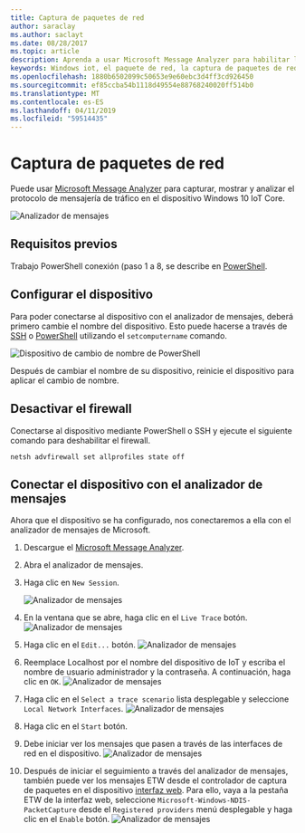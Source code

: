 ```yaml
---
title: Captura de paquetes de red
author: saraclay
ms.author: saclayt
ms.date: 08/28/2017
ms.topic: article
description: Aprenda a usar Microsoft Message Analyzer para habilitar la captura de paquetes de red
keywords: Windows iot, el paquete de red, la captura de paquetes de red, Microsoft Message Analyzer, PowerShell
ms.openlocfilehash: 1880b6502099c50653e9e60ebc3d4ff3cd926450
ms.sourcegitcommit: ef85ccba54b1118d49554e88768240020ff514b0
ms.translationtype: MT
ms.contentlocale: es-ES
ms.lasthandoff: 04/11/2019
ms.locfileid: "59514435"
---
```

# <a name="network-packet-capture"></a>Captura de paquetes de red

Puede usar [Microsoft Message Analyzer](http://www.microsoft.com/en-us/download/details.aspx?id=44226) para capturar, mostrar y analizar el protocolo de mensajería de tráfico en el dispositivo Windows 10 IoT Core.

![Analizador de mensajes](../media/NetworkPacketCapture/message-analyzer.png)

## <a name="prerequisites"></a>Requisitos previos

Trabajo PowerShell conexión (paso 1 a 8, se describe en [PowerShell](../connect-your-device/PowerShell.md).

## <a name="set-up-your-device"></a>Configurar el dispositivo

Para poder conectarse al dispositivo con el analizador de mensajes, deberá primero cambie el nombre del dispositivo.  Esto puede hacerse a través de [SSH](../connect-your-device/SSH.md) o [PowerShell](../connect-your-device/PowerShell.md) utilizando el `setcomputername` comando.

![Dispositivo de cambio de nombre de PowerShell](../media/NetworkPacketCapture/powershell-rename-device.png)

Después de cambiar el nombre de su dispositivo, reinicie el dispositivo para aplicar el cambio de nombre.

## <a name="turn-off-the-firewall"></a>Desactivar el firewall

Conectarse al dispositivo mediante PowerShell o SSH y ejecute el siguiente comando para deshabilitar el firewall.
    
    netsh advfirewall set allprofiles state off
    
## <a name="connect-to-your-device-using-message-analyzer"></a>Conectar el dispositivo con el analizador de mensajes

Ahora que el dispositivo se ha configurado, nos conectaremos a ella con el analizador de mensajes de Microsoft.

1. Descargue el [Microsoft Message Analyzer](http://www.microsoft.com/en-us/download/details.aspx?id=44226).
2. Abra el analizador de mensajes.
3. Haga clic en `New Session`.

    ![Analizador de mensajes](../media/NetworkPacketCapture/message-analyzer-new-session.png)
4. En la ventana que se abre, haga clic en el `Live Trace` botón.
    ![Analizador de mensajes](../media/NetworkPacketCapture/message-analyzer-live-trace.png)
5. Haga clic en el `Edit...` botón.
    ![Analizador de mensajes](../media/NetworkPacketCapture/message-analyzer-edit-button.png)
6. Reemplace Localhost por el nombre del dispositivo de IoT y escriba el nombre de usuario administrador y la contraseña.  A continuación, haga clic en `OK`.
    ![Analizador de mensajes](../media/NetworkPacketCapture/message-analyzer-edit-target-computers.png)
7. Haga clic en el `Select a trace scenario` lista desplegable y seleccione `Local Network Interfaces`.
    ![Analizador de mensajes](../media/NetworkPacketCapture/message-analyzer-trace-scenario.png)
8. Haga clic en el `Start` botón.
9. Debe iniciar ver los mensajes que pasen a través de las interfaces de red en el dispositivo.
    ![Analizador de mensajes](../media/NetworkPacketCapture/message-analyzer.png)
10. Después de iniciar el seguimiento a través del analizador de mensajes, también puede ver los mensajes ETW desde el controlador de captura de paquetes en el dispositivo [interfaz web](DevicePortal.md).  Para ello, vaya a la pestaña ETW de la interfaz web, seleccione `Microsoft-Windows-NDIS-PacketCapture` desde el `Registered providers` menú desplegable y haga clic en el `Enable` botón.
    ![Analizador de mensajes](../media/NetworkPacketCapture/web-etw.png)    
